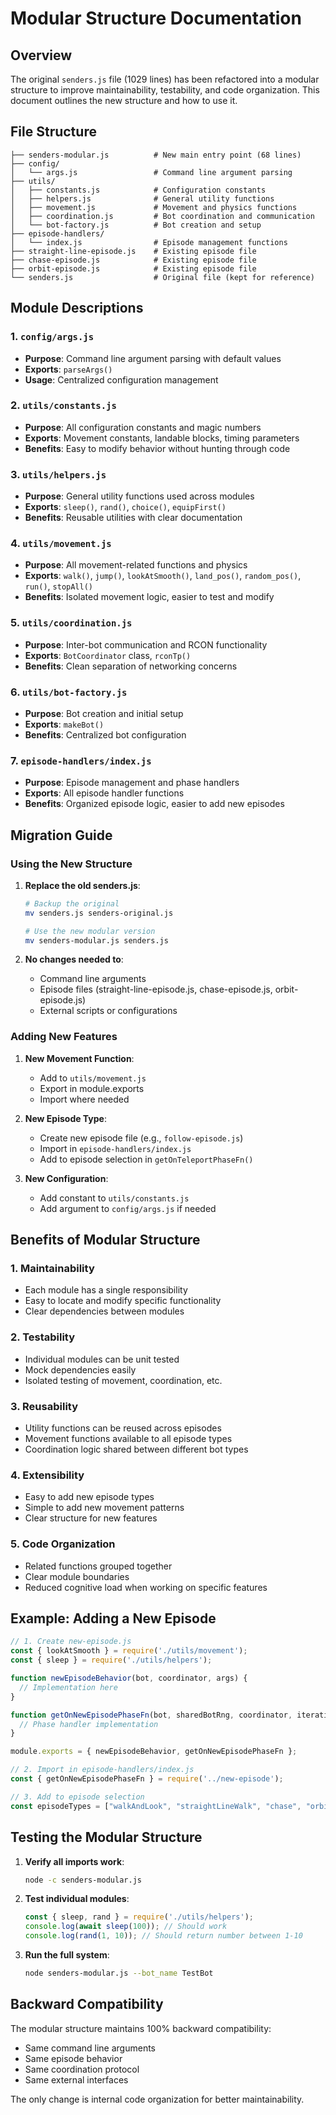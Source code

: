 # Modular Structure Documentation

## Overview

The original `senders.js` file (1029 lines) has been refactored into a modular structure to improve maintainability, testability, and code organization. This document outlines the new structure and how to use it.

## File Structure

```
├── senders-modular.js          # New main entry point (68 lines)
├── config/
│   └── args.js                 # Command line argument parsing
├── utils/
│   ├── constants.js            # Configuration constants
│   ├── helpers.js              # General utility functions
│   ├── movement.js             # Movement and physics functions
│   ├── coordination.js         # Bot coordination and communication
│   └── bot-factory.js          # Bot creation and setup
├── episode-handlers/
│   └── index.js                # Episode management functions
├── straight-line-episode.js    # Existing episode file
├── chase-episode.js            # Existing episode file
├── orbit-episode.js            # Existing episode file
└── senders.js                  # Original file (kept for reference)
```

## Module Descriptions

### 1. `config/args.js`
- **Purpose**: Command line argument parsing with default values
- **Exports**: `parseArgs()`
- **Usage**: Centralized configuration management

### 2. `utils/constants.js`
- **Purpose**: All configuration constants and magic numbers
- **Exports**: Movement constants, landable blocks, timing parameters
- **Benefits**: Easy to modify behavior without hunting through code

### 3. `utils/helpers.js`
- **Purpose**: General utility functions used across modules
- **Exports**: `sleep()`, `rand()`, `choice()`, `equipFirst()`
- **Benefits**: Reusable utilities with clear documentation

### 4. `utils/movement.js`
- **Purpose**: All movement-related functions and physics
- **Exports**: `walk()`, `jump()`, `lookAtSmooth()`, `land_pos()`, `random_pos()`, `run()`, `stopAll()`
- **Benefits**: Isolated movement logic, easier to test and modify

### 5. `utils/coordination.js`
- **Purpose**: Inter-bot communication and RCON functionality
- **Exports**: `BotCoordinator` class, `rconTp()`
- **Benefits**: Clean separation of networking concerns

### 6. `utils/bot-factory.js`
- **Purpose**: Bot creation and initial setup
- **Exports**: `makeBot()`
- **Benefits**: Centralized bot configuration

### 7. `episode-handlers/index.js`
- **Purpose**: Episode management and phase handlers
- **Exports**: All episode handler functions
- **Benefits**: Organized episode logic, easier to add new episodes

## Migration Guide

### Using the New Structure

1. **Replace the old senders.js**:
   ```bash
   # Backup the original
   mv senders.js senders-original.js
   
   # Use the new modular version
   mv senders-modular.js senders.js
   ```

2. **No changes needed to**:
   - Command line arguments
   - Episode files (straight-line-episode.js, chase-episode.js, orbit-episode.js)
   - External scripts or configurations

### Adding New Features

1. **New Movement Function**:
   - Add to `utils/movement.js`
   - Export in module.exports
   - Import where needed

2. **New Episode Type**:
   - Create new episode file (e.g., `follow-episode.js`)
   - Import in `episode-handlers/index.js`
   - Add to episode selection in `getOnTeleportPhaseFn()`

3. **New Configuration**:
   - Add constant to `utils/constants.js`
   - Add argument to `config/args.js` if needed

## Benefits of Modular Structure

### 1. **Maintainability**
- Each module has a single responsibility
- Easy to locate and modify specific functionality
- Clear dependencies between modules

### 2. **Testability**
- Individual modules can be unit tested
- Mock dependencies easily
- Isolated testing of movement, coordination, etc.

### 3. **Reusability**
- Utility functions can be reused across episodes
- Movement functions available to all episode types
- Coordination logic shared between different bot types

### 4. **Extensibility**
- Easy to add new episode types
- Simple to add new movement patterns
- Clear structure for new features

### 5. **Code Organization**
- Related functions grouped together
- Clear module boundaries
- Reduced cognitive load when working on specific features

## Example: Adding a New Episode

```javascript
// 1. Create new-episode.js
const { lookAtSmooth } = require('./utils/movement');
const { sleep } = require('./utils/helpers');

function newEpisodeBehavior(bot, coordinator, args) {
  // Implementation here
}

function getOnNewEpisodePhaseFn(bot, sharedBotRng, coordinator, iterationID, otherBotName, episodeNum, getOnStopPhaseFn, args) {
  // Phase handler implementation
}

module.exports = { newEpisodeBehavior, getOnNewEpisodePhaseFn };

// 2. Import in episode-handlers/index.js
const { getOnNewEpisodePhaseFn } = require('../new-episode');

// 3. Add to episode selection
const episodeTypes = ["walkAndLook", "straightLineWalk", "chase", "orbit", "newEpisode"];
```

## Testing the Modular Structure

1. **Verify all imports work**:
   ```bash
   node -c senders-modular.js
   ```

2. **Test individual modules**:
   ```javascript
   const { sleep, rand } = require('./utils/helpers');
   console.log(await sleep(100)); // Should work
   console.log(rand(1, 10)); // Should return number between 1-10
   ```

3. **Run the full system**:
   ```bash
   node senders-modular.js --bot_name TestBot
   ```

## Backward Compatibility

The modular structure maintains 100% backward compatibility:
- Same command line arguments
- Same episode behavior
- Same coordination protocol
- Same external interfaces

The only change is internal code organization for better maintainability.
